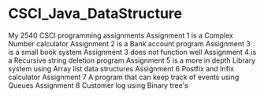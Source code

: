 # CSCI_Java_DataStructure
My 2540 CSCI programming assignments
Assignment 1 is a Complex Number calculator
Assignment 2 is a Bank account program
Assignment 3 is a small book system
Assignment 3 does not function well
Assignment 4 is a Recursive string deletion program
Assignment 5 is a more in depth Library system using Array list data structures
Assignment 6 Postfix and Infix calculator
Assignment 7 A program that can keep track of events using Queues
Assignment 8 Customer log using Binary tree's